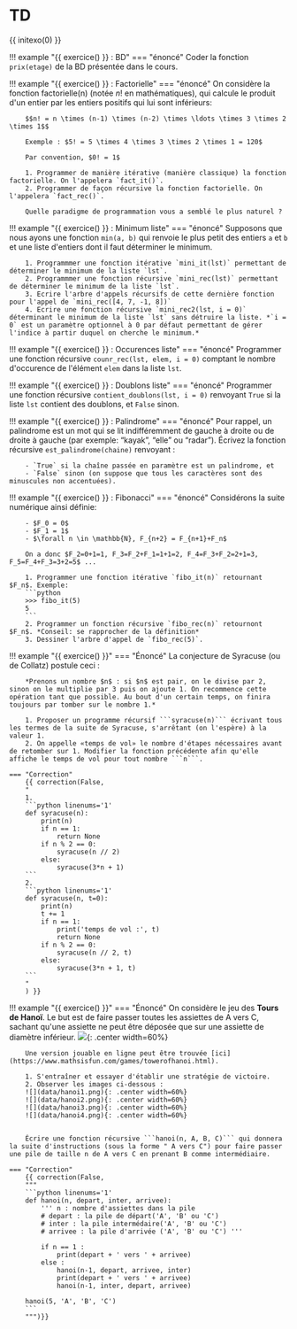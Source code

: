 
# TD

{{ initexo(0) }}


!!! example "{{ exercice() }} : BD"
    === "énoncé"
        Coder la fonction `prix(etage)` de la BD présentée dans le cours.

!!! example "{{ exercice() }} : Factorielle"
    === "énoncé"
        On considère la fonction factorielle(n) (notée $n!$ en mathématiques), qui calcule le produit d'un entier  par les entiers positifs qui lui sont inférieurs:

        $$n! = n \times (n-1) \times (n-2) \times \ldots \times 3 \times 2 \times 1$$

        Exemple : $5! = 5 \times 4 \times 3 \times 2 \times 1 = 120$

        Par convention, $0! = 1$

        1. Programmer de manière itérative (manière classique) la fonction factorielle. On l'appelera `fact_it()`.
        2. Programmer de façon récursive la fonction factorielle. On l'appelera `fact_rec()`.

        Quelle paradigme de programmation vous a semblé le plus naturel ?

!!! example "{{ exercice() }} : Minimum liste"
    === "énoncé"
        Supposons que nous ayons une fonction `min(a, b)` qui renvoie le plus petit des entiers `a` et `b` et une liste d'entiers dont il faut déterminer le minimum.

        1. Programmmer une fonction itérative `mini_it(lst)` permettant de déterminer le minimum de la liste `lst`.
        2. Programmmer une fonction récursive `mini_rec(lst)` permettant de déterminer le minimum de la liste `lst`.
        3. Ecrire l'arbre d'appels récursifs de cette dernière fonction pour l'appel de `mini_rec([4, 7, -1, 8])`
        4. Ecrire une fonction récursive `mini_rec2(lst, i = 0)` déterminant le minimum de la liste `lst` sans détruire la liste. *`i = 0` est un paramètre optionnel à 0 par défaut permettant de gérer l'indice à partir duquel on cherche le minimum.*

!!! example "{{ exercice() }} : Occurences liste"
    === "énoncé"
        Programmer une fonction récursive `counr_rec(lst, elem, i = 0)` comptant le nombre d'occurence de l'élément `elem` dans la liste `lst`.

!!! example "{{ exercice() }} : Doublons liste"
    === "énoncé"
        Programmer une fonction récursive `contient_doublons(lst, i = 0)` renvoyant `True` si la liste `lst` contient des doublons, et `False` sinon.

!!! example "{{ exercice() }} : Palindrome"
    === "énoncé"
        Pour rappel, un palindrome est un mot qui se lit indifféremment de gauche à droite ou de droite à gauche (par exemple: “kayak”, “elle” ou “radar”). Écrivez la fonction récursive `est_palindrome(chaine)` renvoyant :
        
        - `True` si la chaîne passée en paramètre est un palindrome, et 
        - `False` sinon (on suppose que tous les caractères sont des minuscules non accentuées).

!!! example "{{ exercice() }} : Fibonacci"
    === "énoncé"
        Considérons la suite numérique ainsi définie:

        - $F_0 = 0$
        - $F_1 = 1$
        - $\forall n \in \mathbb{N}, F_{n+2} = F_{n+1}+F_n$

        On a donc $F_2=0+1=1, F_3=F_2+F_1=1+1=2, F_4=F_3+F_2=2+1=3, F_5=F_4+F_3=3+2=5$ ...

        1. Programmer une fonction itérative `fibo_it(n)` retournant $F_n$. Exemple:
        ```python
        >>> fibo_it(5)
        5
        ```
        2. Programmer un fonction récursive `fibo_rec(n)` retournont $F_n$. *Conseil: se rapprocher de la définition*
        3. Dessiner l'arbre d'appel de `fibo_rec(5)`.

!!! example "{{ exercice() }}"
    === "Énoncé"
        La conjecture de Syracuse (ou de Collatz) postule ceci :  

        *Prenons un nombre $n$ : si $n$ est pair, on le divise par 2, sinon on le multiplie par 3 puis on ajoute 1. On recommence cette opération tant que possible. Au bout d'un certain temps, on finira toujours par tomber sur le nombre 1.*

        1. Proposer un programme récursif ```syracuse(n)``` écrivant tous les termes de la suite de Syracuse, s'arrêtant (on l'espère) à la valeur 1.
        2. On appelle «temps de vol» le nombre d'étapes nécessaires avant de retomber sur 1. Modifier la fonction précédente afin qu'elle affiche le temps de vol pour tout nombre ```n```.

    === "Correction"
        {{ correction(False,
        "
        1.
        ```python linenums='1'
        def syracuse(n):
            print(n)
            if n == 1:
                return None
            if n % 2 == 0:
                syracuse(n // 2)
            else:
                syracuse(3*n + 1)
        ```
        2.
        ```python linenums='1'
        def syracuse(n, t=0):
            print(n)
            t += 1
            if n == 1:
                print('temps de vol :', t)
                return None
            if n % 2 == 0:
                syracuse(n // 2, t)
            else:
                syracuse(3*n + 1, t)
        ``` 
        "
        ) }}        

!!! example "{{ exercice() }}"
    === "Énoncé"
        On considère le jeu des **Tours de Hanoï**.
        Le but est de faire passer toutes les assiettes de A vers C, sachant qu'une assiette ne peut être déposée que sur une assiette de diamètre inférieur.
        ![](data/hanoi0.png){: .center width=60%}

        Une version jouable en ligne peut être trouvée [ici](https://www.mathsisfun.com/games/towerofhanoi.html).

        1. S'entraîner et essayer d'établir une stratégie de victoire.
        2. Observer les images ci-dessous :
        ![](data/hanoi1.png){: .center width=60%}
        ![](data/hanoi2.png){: .center width=60%}
        ![](data/hanoi3.png){: .center width=60%}
        ![](data/hanoi4.png){: .center width=60%}


        Écrire une fonction récursive ```hanoi(n, A, B, C)``` qui donnera la suite d'instructions (sous la forme " A vers C") pour faire passer une pile de taille n de A vers C en prenant B comme intermédiaire.

    === "Correction"
        {{ correction(False,
        """
        ```python linenums='1'
        def hanoi(n, depart, inter, arrivee):
            ''' n : nombre d'assiettes dans la pile
            # depart : la pile de départ('A', 'B' ou 'C')
            # inter : la pile intermédaire('A', 'B' ou 'C')
            # arrivee : la pile d'arrivée ('A', 'B' ou 'C') '''

            if n == 1 :
                print(depart + ' vers ' + arrivee)
            else :
                hanoi(n-1, depart, arrivee, inter) 
                print(depart + ' vers ' + arrivee)
                hanoi(n-1, inter, depart, arrivee)

        hanoi(5, 'A', 'B', 'C')
        ```
        """)}}







